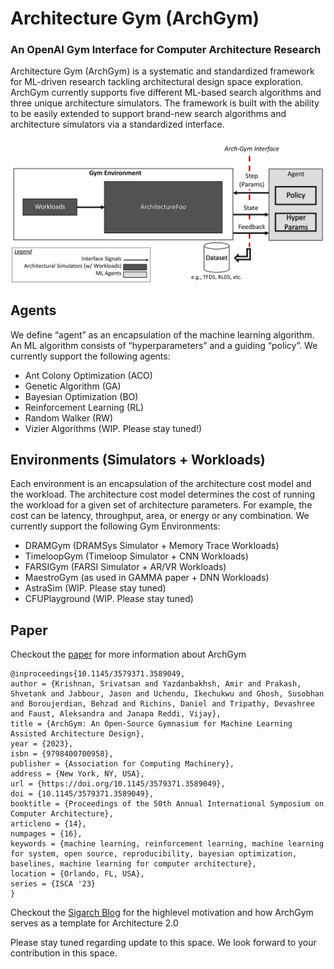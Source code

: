 # Architecture Gym (ArchGym)
### An OpenAI Gym Interface for Computer Architecture Research

Architecture Gym (ArchGym) is a systematic and standardized framework for ML-driven research tackling architectural design space exploration.
ArchGym currently supports five different ML-based search algorithms and three unique architecture simulators. The framework is built with the ability to be easily extended to support brand-new search algorithms and architecture simulators via a standardized interface.

![Alt text](./docs/ArchGym_Framework_Overview.png?raw=true "Title")

## Agents
We define “agent” as an encapsulation of the machine learning algorithm. An ML algorithm consists of “hyperparameters” and a guiding “policy”. 
We currently support the following agents:
- Ant Colony Optimization (ACO)
- Genetic Algorithm (GA)
- Bayesian Optimization (BO)
- Reinforcement Learning (RL)
- Random Walker (RW)
- Vizier Algorithms (WIP. Please stay tuned!)

## Environments (Simulators + Workloads)
Each environment is an encapsulation of the architecture cost model and the workload. The architecture cost model determines the cost of running the workload for a given set of architecture parameters. For example, the cost can be latency, throughput, area, or energy or any combination.
We currently support the following Gym Environments:
- DRAMGym     (DRAMSys Simulator + Memory Trace Workloads)
- TimeloopGym (Timeloop Simulator + CNN Workloads)
- FARSIGym    (FARSI Simulator + AR/VR Workloads)
- MaestroGym (as used in GAMMA paper + DNN Workloads)
- AstraSim (WIP. Please stay tuned)
- CFUPlayground (WIP. Please stay tuned)


## Paper

Checkout the [paper](https://dl.acm.org/doi/pdf/10.1145/3579371.3589049) for more information about ArchGym

```
@inproceedings{10.1145/3579371.3589049,
author = {Krishnan, Srivatsan and Yazdanbakhsh, Amir and Prakash, Shvetank and Jabbour, Jason and Uchendu, Ikechukwu and Ghosh, Susobhan and Boroujerdian, Behzad and Richins, Daniel and Tripathy, Devashree and Faust, Aleksandra and Janapa Reddi, Vijay},
title = {ArchGym: An Open-Source Gymnasium for Machine Learning Assisted Architecture Design},
year = {2023},
isbn = {9798400700958},
publisher = {Association for Computing Machinery},
address = {New York, NY, USA},
url = {https://doi.org/10.1145/3579371.3589049},
doi = {10.1145/3579371.3589049},
booktitle = {Proceedings of the 50th Annual International Symposium on Computer Architecture},
articleno = {14},
numpages = {16},
keywords = {machine learning, reinforcement learning, machine learning for system, open source, reproducibility, bayesian optimization, baselines, machine learning for computer architecture},
location = {Orlando, FL, USA},
series = {ISCA '23}
}
```

Checkout the [Sigarch Blog](https://www.sigarch.org/architecture-2-0-why-computer-architects-need-a-data-centric-ai-gymnasium/) for the highlevel motivation and how ArchGym serves as a template for Architecture 2.0

Please stay tuned regarding update to this space. We look forward to your contribution in this space.

